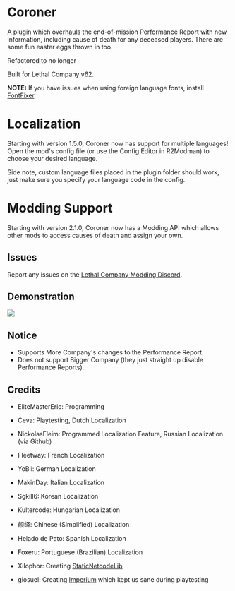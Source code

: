 # Coroner

A plugin which overhauls the end-of-mission Performance Report with new information, including cause of death for any deceased players. There are some fun easter eggs thrown in too.

Refactored to no longer

Built for Lethal Company v62.

**NOTE:** If you have issues when using foreign language fonts, install [FontFixer](https://thunderstore.io/c/lethal-company/p/EliteMasterEric/FontFixer/).

# Localization

Starting with version 1.5.0, Coroner now has support for multiple languages! Open the mod's config file (or use the Config Editor in R2Modman) to choose your desired language.

Side note, custom language files placed in the plugin folder should work, just make sure you specify your language code in the config.

# Modding Support

Starting with version 2.1.0, Coroner now has a Modding API which allows other mods to access causes of death and assign your own.

## Issues
Report any issues on the [Lethal Company Modding Discord](https://discord.com/channels/1168655651455639582/1180049504418930709).

## Demonstration
![](https://raw.githubusercontent.com/EliteMasterEric/Coroner/master/Art/Nutcracker.png)

## Notice
- Supports More Company's changes to the Performance Report.
- Does not support Bigger Company (they just straight up disable Performance Reports).

## Credits
- EliteMasterEric: Programming
- Ceva: Playtesting, Dutch Localization

- NickolasFleim: Programmed Localization Feature, Russian Localization (via Github)
- Fleetway: French Localization
- YoBii: German Localization
- MakinDay: Italian Localization
- Sgkill6: Korean Localization
- Kultercode: Hungarian Localization
- 颜绎: Chinese (Simplified) Localization
- Helado de Pato: Spanish Localization
- Foxeru: Portuguese (Brazilian) Localization

- Xilophor: Creating [StaticNetcodeLib](https://github.com/Xilophor/StaticNetcodeLib)
- giosuel: Creating [Imperium](https://thunderstore.io/c/lethal-company/p/giosuel/Imperium/) which kept us sane during playtesting